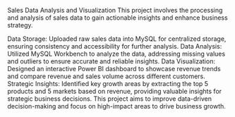 Sales Data Analysis and Visualization
This project involves the processing and analysis of sales data to gain actionable insights and enhance business strategy.

Data Storage: Uploaded raw sales data into MySQL for centralized storage, ensuring consistency and accessibility for further analysis.
Data Analysis: Utilized MySQL Workbench to analyze the data, addressing missing values and outliers to ensure accurate and reliable insights.
Data Visualization: Designed an interactive Power BI dashboard to showcase revenue trends and compare revenue and sales volume across different customers.
Strategic Insights: Identified key growth areas by extracting the top 5 products and 5 markets based on revenue, providing valuable insights for strategic business decisions.
This project aims to improve data-driven decision-making and focus on high-impact areas to drive business growth.

